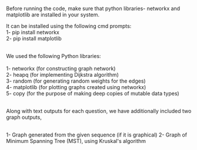Before running the code, make sure that python libraries- networkx and matplotlib are installed in your system.

It can be installed using the following cmd prompts: <br>
1- pip install networkx <br>
2- pip install matplotlib <br><br>

We used the following Python libraries:
<br><br>
1- networkx (for constructing graph network) <br>
2- heapq (for implementing Dijkstra algorithm) <br>
3- random (for generating random weights for the edges) <br>
4- matplotlib (for plotting graphs created using networkx) <br>
5- copy (for the purpose of making deep copies of mutable data types) <br><br>

Along with text outputs for each question, we have additionally included two graph outputs,<br><br>

1- Graph generated from the given sequence (if it is graphical)
2- Graph of Minimum Spanning Tree (MST), using Kruskal's algorithm
